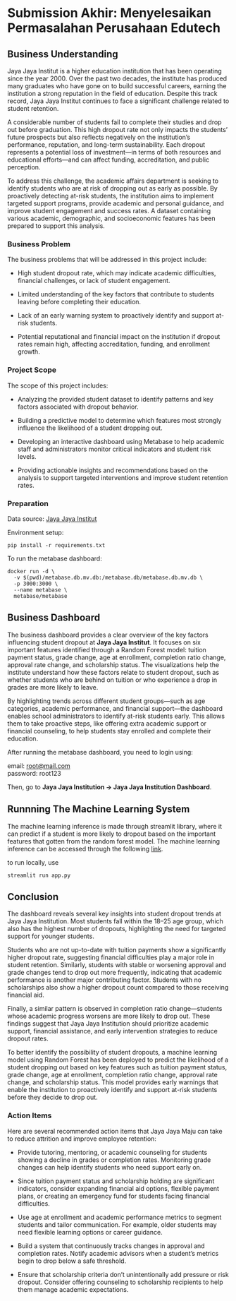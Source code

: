 # Submission Akhir: Menyelesaikan Permasalahan Perusahaan Edutech

## Business Understanding

Jaya Jaya Institut is a higher education institution that has been operating since the year 2000. Over the past two decades, the institute has produced many graduates who have gone on to build successful careers, earning the institution a strong reputation in the field of education. Despite this track record, Jaya Jaya Institut continues to face a significant challenge related to student retention.

A considerable number of students fail to complete their studies and drop out before graduation. This high dropout rate not only impacts the students’ future prospects but also reflects negatively on the institution’s performance, reputation, and long-term sustainability. Each dropout represents a potential loss of investment—in terms of both resources and educational efforts—and can affect funding, accreditation, and public perception.

To address this challenge, the academic affairs department is seeking to identify students who are at risk of dropping out as early as possible. By proactively detecting at-risk students, the institution aims to implement targeted support programs, provide academic and personal guidance, and improve student engagement and success rates. A dataset containing various academic, demographic, and socioeconomic features has been prepared to support this analysis.

### Business Problem

The business problems that will be addressed in this project include:

- High student dropout rate, which may indicate academic difficulties, financial challenges, or lack of student engagement.

- Limited understanding of the key factors that contribute to students leaving before completing their education.

- Lack of an early warning system to proactively identify and support at-risk students.

- Potential reputational and financial impact on the institution if dropout rates remain high, affecting accreditation, funding, and enrollment growth.

### Project Scope

The scope of this project includes:

- Analyzing the provided student dataset to identify patterns and key factors associated with dropout behavior.

- Building a predictive model to determine which features most strongly influence the likelihood of a student dropping out.

- Developing an interactive dashboard using Metabase to help academic staff and administrators monitor critical indicators and student risk levels.

- Providing actionable insights and recommendations based on the analysis to support targeted interventions and improve student retention rates.

### Preparation

Data source: [Jaya Jaya Institut](https://github.com/dicodingacademy/dicoding_dataset/blob/main/students_performance/data.csv)

Environment setup:

```
pip install -r requirements.txt
```

To run the metabase dashboard:
```
docker run -d \
  -v $(pwd)/metabase.db.mv.db:/metabase.db/metabase.db.mv.db \
  -p 3000:3000 \
  --name metabase \
  metabase/metabase
```
## Business Dashboard

The business dashboard provides a clear overview of the key factors influencing student dropout at **Jaya Jaya Institut**. It focuses on six important features identified through a Random Forest model: tuition payment status, grade change, age at enrollment, completion ratio change, approval rate change, and scholarship status. The visualizations help the institute understand how these factors relate to student dropout, such as whether students who are behind on tuition or who experience a drop in grades are more likely to leave.

By highlighting trends across different student groups—such as age categories, academic performance, and financial support—the dashboard enables school administrators to identify at-risk students early. This allows them to take proactive steps, like offering extra academic support or financial counseling, to help students stay enrolled and complete their education.

After running the metabase dashboard, you need to login using:  

email: root@mail.com  
password: root123

Then, go to **Jaya Jaya Institution -> Jaya Jaya Institution Dashboard**.

## Runnning The Machine Learning System
The machine learning inference is made through streamlit library, where it can predict if a student is more likely to dropout based on the important features that gotten from the random forest model. The machine learning inference can be accessed through the following [link](https://finalprojectdropoutstudent-cchsum5ntt6djzcpeamappq.streamlit.app/).

to run locally, use

`streamlit run app.py`

## Conclusion

The dashboard reveals several key insights into student dropout trends at Jaya Jaya Institution. Most students fall within the 18–25 age group, which also has the highest number of dropouts, highlighting the need for targeted support for younger students.

Students who are not up-to-date with tuition payments show a significantly higher dropout rate, suggesting financial difficulties play a major role in student retention. Similarly, students with stable or worsening approval and grade changes tend to drop out more frequently, indicating that academic performance is another major contributing factor. Students with no scholarships also show a higher dropout count compared to those receiving financial aid.

Finally, a similar pattern is observed in completion ratio change—students whose academic progress worsens are more likely to drop out. These findings suggest that Jaya Jaya Institution should prioritize academic support, financial assistance, and early intervention strategies to reduce dropout rates.

To better identify the possibility of student dropouts, a machine learning model using Random Forest has been deployed to predict the likelihood of a student dropping out based on key features such as tuition payment status, grade change, age at enrollment, completion ratio change, approval rate change, and scholarship status. This model provides early warnings that enable the institution to proactively identify and support at-risk students before they decide to drop out.


### Action Items

Here are several recommended action items that Jaya Jaya Maju can take to reduce attrition and improve employee retention:

- Provide tutoring, mentoring, or academic counseling for students showing a decline in grades or completion rates. Monitoring grade changes can help identify students who need support early on.

- Since tuition payment status and scholarship holding are significant indicators, consider expanding financial aid options, flexible payment plans, or creating an emergency fund for students facing financial difficulties.

- Use age at enrollment and academic performance metrics to segment students and tailor communication. For example, older students may need flexible learning options or career guidance.

- Build a system that continuously tracks changes in approval and completion rates. Notify academic advisors when a student’s metrics begin to drop below a safe threshold.

- Ensure that scholarship criteria don’t unintentionally add pressure or risk dropout. Consider offering counseling to scholarship recipients to help them manage academic expectations.
